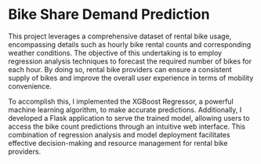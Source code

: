 # Bike Share Demand Prediction

This project leverages a comprehensive dataset of rental bike usage, encompassing details such as hourly bike rental counts and corresponding weather conditions. The objective of this undertaking is to employ regression analysis techniques to forecast the required number of bikes for each hour. By doing so, rental bike providers can ensure a consistent supply of bikes and improve the overall user experience in terms of mobility convenience.

To accomplish this, I implemented the XGBoost Regressor, a powerful machine learning algorithm, to make accurate predictions. Additionally, I developed a Flask application to serve the trained model, allowing users to access the bike count predictions through an intuitive web interface. This combination of regression analysis and model deployment facilitates effective decision-making and resource management for rental bike providers.
